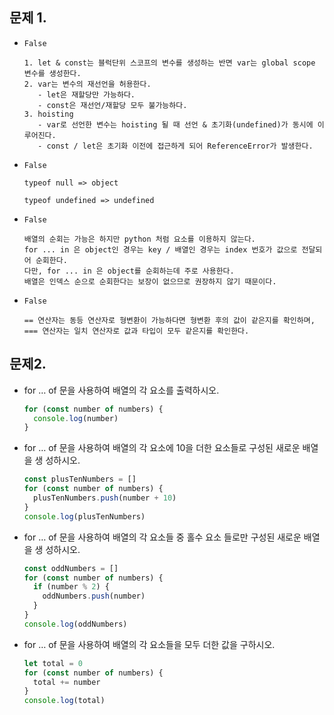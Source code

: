 ## 문제 1.

- `False`
  
  ```
  1. let & const는 블럭단위 스코프의 변수를 생성하는 반면 var는 global scope 변수를 생성한다.
  2. var는 변수의 재선언을 허용한다.
     - let은 재할당만 가능하다.
     - const은 재선언/재할당 모두 불가능하다.
  3. hoisting
     - var로 선언한 변수는 hoisting 될 때 선언 & 초기화(undefined)가 동시에 이루어진다.
     - const / let은 초기화 이전에 접근하게 되어 ReferenceError가 발생한다.
  ```

- `False`
  
  ```
  typeof null => object
  
  typeof undefined => undefined
  ```

- `False`
  
  ```
  배열의 순회는 가능은 하지만 python 처럼 요소를 이용하지 않는다. 
  for ... in 은 object인 경우는 key / 배열인 경우는 index 번호가 값으로 전달되어 순회한다.
  다만, for ... in 은 object를 순회하는데 주로 사용한다.
  배열은 인덱스 순으로 순회한다는 보장이 없으므로 권장하지 않기 때문이다.
  ```

- `False`
  
  ```
  == 연산자는 동등 연산자로 형변환이 가능하다면 형변환 후의 값이 같은지를 확인하며,
  === 연산자는 일치 연산자로 값과 타입이 모두 같은지를 확인한다.
  ```

## 문제2.

- for … of 문을 사용하여 배열의 각 요소를 출력하시오.
  
  ```js
  for (const number of numbers) {
    console.log(number)
  }
  ```

- for … of 문을 사용하여 배열의 각 요소에 10을 더한 요소들로 구성된 새로운 배열을 생 성하시오.
  
  ```js
  const plusTenNumbers = []
  for (const number of numbers) {
    plusTenNumbers.push(number + 10)
  }
  console.log(plusTenNumbers)
  ```

- for … of 문을 사용하여 배열의 각 요소들 중 홀수 요소 들로만 구성된 새로운 배열을 생 성하시오.
  
  ```js
  const oddNumbers = []
  for (const number of numbers) {
    if (number % 2) {
      oddNumbers.push(number)
    }
  }
  console.log(oddNumbers)
  ```

- for … of 문을 사용하여 배열의 각 요소들을 모두 더한 값을 구하시오.
  
  ```js
  let total = 0
  for (const number of numbers) {
    total += number
  }
  console.log(total)
  ```